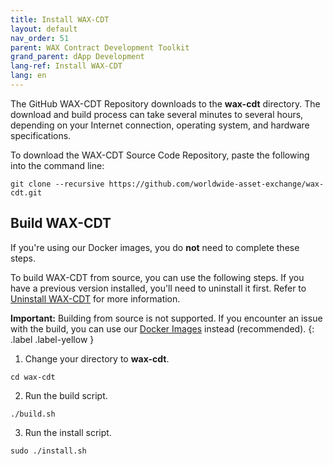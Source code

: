 ```yaml
---
title: Install WAX-CDT
layout: default
nav_order: 51
parent: WAX Contract Development Toolkit
grand_parent: dApp Development
lang-ref: Install WAX-CDT
lang: en
---
```


The GitHub WAX-CDT Repository downloads to the **wax-cdt** directory. The download and build process can take several minutes to several hours, depending on your Internet connection, operating system, and hardware specifications.

To download the WAX-CDT Source Code Repository, paste the following into the command line:

```
git clone --recursive https://github.com/worldwide-asset-exchange/wax-cdt.git
```

## Build WAX-CDT

If you're using our Docker images, you do **not** need to complete these steps.

To build WAX-CDT from source, you can use the following steps. If you have a previous version installed, you'll need to uninstall it first. Refer to [Uninstall WAX-CDT](/docs/en/tutorials/cdt_uninstall) for more information.

<strong>Important:</strong> Building from source is not supported. If you encounter an issue with the build, you can use our [Docker Images](/docs/en/dapp-development/docker-setup/) instead (recommended).
{: .label .label-yellow }

1. Change your directory to **wax-cdt**.

```
cd wax-cdt
```

2. Run the build script.

```
./build.sh
```

3. Run the install script.

```
sudo ./install.sh
```
